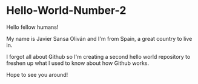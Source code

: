 # Hello-World-Number-2

Hello fellow humans!

My name is Javier Sansa Oliván and I'm from Spain, a great country to live in.

I forgot all about Github so I'm creating a second hello world repository to freshen up what I used to know about how Github works.

Hope to see you around!
